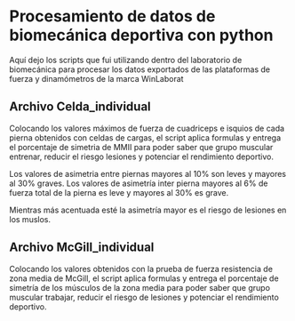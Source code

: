 

# Procesamiento de datos de biomecánica deportiva con python

Aquí dejo los scripts que fui utilizando dentro del laboratorio de biomecánica para procesar los datos exportados de las plataformas de fuerza y dinamómetros de la marca WinLaborat

</header>



## Archivo Celda_individual
Colocando los valores máximos de fuerza de cuadriceps e isquios de cada pierna obtenidos con celdas de cargas, el script aplica formulas y entrega el porcentaje de simetria de MMII para poder saber que grupo muscular entrenar, reducir el riesgo lesiones y potenciar el rendimiento deportivo. 

Los valores de asimetria entre piernas mayores al 10% son leves y mayores al 30% graves.
Los valores de asimetría inter pierna mayores al 6% de fuerza total de la pierna es leve y mayores al 30% es grave.

Mientras más acentuada esté la asimetría mayor es el riesgo de lesiones en los muslos.

## Archivo McGill_individual
Colocando los valores obtenidos con la prueba de fuerza resistencia de zona media de McGill, el script aplica formulas y entrega el porcentaje de simetría de los músculos de la zona media para poder saber que grupo muscular trabajar, reducir el riesgo de lesiones y potenciar el rendimiento deportivo.


